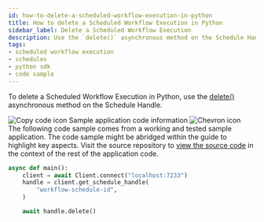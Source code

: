 ```yaml
---
id: how-to-delete-a-scheduled-workflow-execution-in-python
title: How to delete a Scheduled Workflow Execution in Python
sidebar_label: Delete a Scheduled Workflow Execution
description: Use the `delete()` asynchronous method on the Schedule Handler.
tags:
- scheduled workflow execution
- schedules
- python sdk
- code sample
---
```


<!-- DO NOT EDIT THIS FILE DIRECTLY.
THIS FILE IS GENERATED from https://github.com/temporalio/documentation-samples-python/blob/main/schedule_your_workflow/delete_schedule_dacx.py. -->

To delete a Scheduled Workflow Execution in Python, use the [delete()](https://python.temporal.io/temporalio.client.ScheduleHandle.html#delete) asynchronous method on the Schedule Handle.

<div class="copycode-notice-container"><div class="copycode-notice"><img data-style="copycode-icon" src="/icons/copycode.png" alt="Copy code icon" /> Sample application code information <img id="i-124a68e3-1973-4233-b59a-16a187aa38b0" data-event="clickable-copycode-info" data-style="chevron-icon" src="/icons/chevron.png" alt="Chevron icon" /></div><div id="copycode-info-124a68e3-1973-4233-b59a-16a187aa38b0" class="copycode-info">The following code sample comes from a working and tested sample application. The code sample might be abridged within the guide to highlight key aspects. Visit the source repository to <a href="https://github.com/temporalio/documentation-samples-python/blob/main/schedule_your_workflow/delete_schedule_dacx.py">view the source code</a> in the context of the rest of the application code.</div></div>

```python
async def main():
    client = await Client.connect("localhost:7233")
    handle = client.get_schedule_handle(
        "workflow-schedule-id",
    )

    await handle.delete()
```
